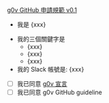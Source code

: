 <!-- 此檔案為建立 Pull Request 時的定型內容範本，請不要修改此檔案，
     建立 open merge request 時會在申請頁面自動呈現下述範本，
     請在 open merge request 網頁另行修改成個人內容 -->
[g0v GitHub 申請規範 v0.1](https://g0v.hackmd.io/I4_oYRIvT9S0RKufKKKKvg#%E7%94%B3%E8%AB%8B%E6%88%90%E7%82%BA-member-%E6%A9%9F%E5%88%B6)

- 我是 {xxx}
<!--- 三個關鍵字請盡量以關注議題或技能為主，例如：環保、假新聞、PHP、Python、前端、後端、設計… -->  
- 我的三個關鍵字是
  - {xxx}
  - {xxx}
  - {xxx}
- 我的 Slack 帳號是: {xxx} <!--- 選填 -->

- [ ] 我已同意 [g0v 宣言](https://g0v.tw/zh-TW/manifesto.html)
- [ ] 我已同意 g0v GitHub guideline

<!--- 可在後面補上更多自我介紹 -->